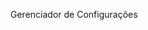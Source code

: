<Token xmlns:xlink="http://www.w3.org/1999/xlink">Gerenciador de Configurações</Token>

<!--HONumber=Mar16_HO1-->


